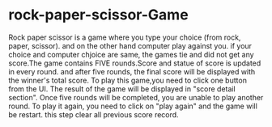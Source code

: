 # rock-paper-scissor-Game
Rock paper scissor is a game where you type your choice (from rock, paper, scissor). and on the other hand computer play against you. if your choice and computer chjoice are same, the games tie and did not get any score.The game contains FIVE rounds.Score and statue of score is updated in every round. and after five rounds, the final score will be displayed with the winner's total score. 
To play this game,you need to click one button from the UI. The result of the game will be displayed in "score detail section". Once five rounds will be completed, you are unable to play another round. 
To play it again, you need to click on "play again" and the game will be restart. 
this step clear all previous score record.
